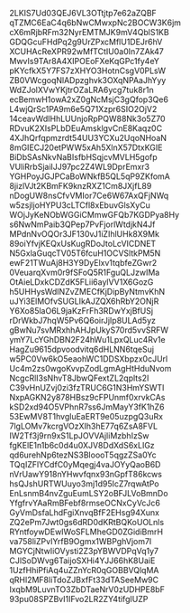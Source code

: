 2LKIS7Ud03QEJ6VL3OTtjtp7e62aZQBF
qTZMC6EaC4q6bNwCMwxpNc2BOCW3K6jm
cX6mRjbRFm32NyrEMTMJK9mV4QblS1KB
GDQGcuFHdPq2g9UrZPxcMflU1DEJr6hV
XCUHAcReXPR92wMfTCtIU0a0In7ZAk47
MwvIs9TAr8A4XIPOEoFXeKqGPc1fy4eY
pKYcfkX5Y7FS7zXHYO3HotnCsgV0PLsW
ZB0VWcgoqNlADpzghvk3OXqNPAaJhYyy
WdZJolXVwYKjtrOZaLRA6ycg7tuk8r1n
ecBemwH1owA2xZ0gNcMsjC3gQfop3Qe6
L4wjQrSc1PA9m6e5Q71Xzpr6SIO2OjV2
14ceavWdIHhLUUnjoRpPQW88Nk3o5Z70
RDvuK2XIsPLbDEuAmsklgvCnE8Kaqz0C
4XJhQrfqpmzrdt54UU3YCXu2UqoNHoaN
8mGIECJ20etPWW5xAh5XlnX57DtxKGIE
BiDbSAsNkvNaBIsfbHSqjcvMVLH5gofp
VUliRrbSjaiIJJ97pc2Z4WL9DprEmxr3
YGHPoyJGJPCaBoWNkfB5QL5qP9ZKfomA
8jizlVJt2KBmFK9knzRXZ1Cm8JXjfL89
nDogUW8nsCfvVMIor7Ce6W67AxQFjNWq
w5zsjljoHYPU3cLTCfl8xEbuvGlsXyCu
WOjJyKeNObWGGiCMmwGFQb7KGDPya8Hy
s6NwNmPaib3QPep7PvFjorlWtdjkN4Jf
MPdnNvOQOr3JF130vJ1iZIhlUHk8X9Mk
89oiYfvjKEQxUsKugRDoJtoLcVICDNET
N5GxlaGuqcTV05T6fcuH1OCVSltkPM5N
ewF21TWuAj8H3Y9DyElxv1tqbfeZGwr2
0VeuarqXvm0r9fSFoQ5R1FguQLJzwIMa
OtAieLDxkCDZdK5FLii6aylVV1X6GozG
h5UHHysWdINZvZMECfKjDipByNtmvKhN
uJYi3ElMOfvSUGLIkAJZQX6hRbY2ONjR
Y6Xo85laO6L9jaKzFrFh3RDwYxjBfUSj
rDrWkbJ7hqW5Pv6Q6oirJjIp8ULAd5yz
gBwNu7svMRxhhAHJpUkyS70rd5vvSRFW
ymY7LcYGhDBN2F24hWu1LpxQLuc4Rv1e
HagZu9615dpvoodvitq6dHLNN6tqeSuj
w5PC0Vw6kO5eaohWC1DDSXbpzx0cJUrl
Uc4m2zs0wgoKvvpZodLgmAgHtHduNvom
NcgcRlI3sNhvT8JbwQFextZL2qplts2I
C39vHnUZvj0zi3fzTRUC6G1N3HmYSWTI
NxpAGKN2y878HBsz9cFPUnmf0xrvkCAs
kSD2xd94O5VPhnR7ss6JmMayY3fK1hZ6
53EwMV8T1hvgluEaERT9e05uzpgQ3uRx
7lgLOMv7kcrgVOzXIh3hE77q6ZsA8FVL
IW2Tf3j9rn9xS1LpJOVVAjliMzbhIzSw
fgKElE1n1b6c0d4u0XJV8DdXdS6xLIGz
qd6urehNp6tezNS3BloooT5qgzZSa0Yc
TQqIZFlYCdfC0yMqegj4vaJOYyQaoB6D
nVrUawY918nYHwvfqnx93nGpfT86kcws
hsQJshURTWUuyo3mj1d95IcZ7rqwAtPo
EnLsnmB4nvZguEumLSY2oBFJLVoBmnDo
YfgfrvYAaRmBFebf8rmseOCNxCyVcJc6
GyVmDsfaLhdFgiXnvqBfF2EHsg94Xunx
ZQ2ePm7Jwt0gs6dRD0dKRtBQKoUOLnls
RYntfoywDEwIWoSFLMheGD0ZGidiBmrH
va758liZPvIYrfB9Ogmx1WBPghVjom7I
MGYCjNtwIiOVysti2Z3pYBWVDPqVq1y7
CJlSoDWvg6TaijoSXHi4YJJ66hK8UaiE
1UzfHhiPfiAq4uZZnYcR0qGOBBVQlqMA
qRHl2MF8liTdoZJBxfFt33dTASeeMw9C
IxqbM9LuvnTO3ZbDTaeNrV0zUDHPE8bF
93pu08SPZBvI1IFvo2LR2ZY4tifgIUZP
